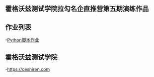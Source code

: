 ## 霍格沃兹测试学院拉勾名企直推营第五期演练作品

## 作业列表

-[Python脚本作业](/python_test_project_lg5_yy/src/test.py)

## 霍格沃兹测试学院

-https://ceshiren.com